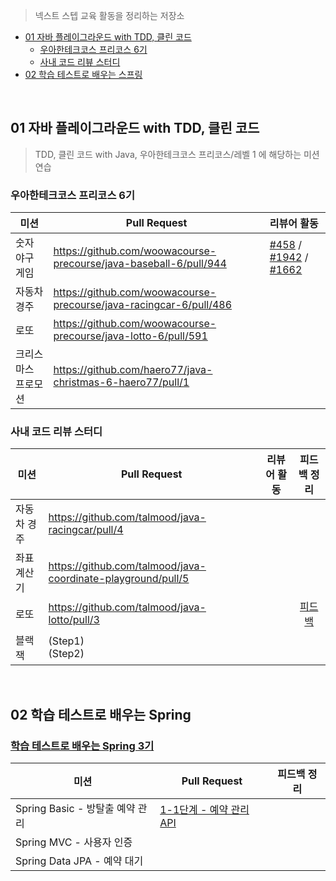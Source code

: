 > 넥스트 스텝 교육 활동을 정리하는 저장소

<!-- TOC -->
  * [01 자바 플레이그라운드 with TDD, 클린 코드](#01-자바-플레이그라운드-with-tdd-클린-코드)
    * [우아한테크코스 프리코스 6기](#우아한테크코스-프리코스-6기)
    * [사내 코드 리뷰 스터디](#사내-코드-리뷰-스터디)
  * [02 학습 테스트로 배우는 스프링](#02-학습-테스트로-배우는-스프링)
<!-- TOC -->

<br>

## 01 자바 플레이그라운드 with TDD, 클린 코드

> TDD, 클린 코드 with Java, 우아한테크코스 프리코스/레벨 1 에 해당하는 미션 연습

### 우아한테크코스 프리코스 6기

| 미션         | Pull Request                                                       | 리뷰어 활동                                                                                                                                                                                                                                |
|------------|--------------------------------------------------------------------|:--------------------------------------------------------------------------------------------------------------------------------------------------------------------------------------------------------------------------------------|
| 숫자 야구 게임   | https://github.com/woowacourse-precourse/java-baseball-6/pull/944  | [#458](https://github.com/woowacourse-precourse/java-baseball-6/pull/458) / [#1942](https://github.com/woowacourse-precourse/java-baseball-6/pull/1942) / [#1662](https://github.com/woowacourse-precourse/java-baseball-6/pull/1662) |
| 자동차 경주     | https://github.com/woowacourse-precourse/java-racingcar-6/pull/486 |                                                                                                                                                                                                                                       |
| 로또         | https://github.com/woowacourse-precourse/java-lotto-6/pull/591     |                                                                                                                                                                                                                                       |
| 크리스마스 프로모션 | https://github.com/haero77/java-christmas-6-haero77/pull/1         |                                                                                                                                                                                                                                       |

### 사내 코드 리뷰 스터디

| 미션     | Pull Request                                                 | 리뷰어 활동 |                                                                     피드백 정리                                                                     |
|--------|--------------------------------------------------------------|--------|:----------------------------------------------------------------------------------------------------------------------------------------------:|
| 자동차 경주 | https://github.com/talmood/java-racingcar/pull/4             |        |                                                                                                                                                |
| 좌표 계산기 | https://github.com/talmood/java-coordinate-playground/pull/5 |        |                                                                                                                                                |
| 로또     | https://github.com/talmood/java-lotto/pull/3                 |        | [피드백](https://github.com/haero77/next-step-archive/blob/main/%ED%94%BC%EB%93%9C%EB%B0%B1/01%20Java%20%EB%AF%B8%EC%85%98/%EB%A1%9C%EB%98%90.md) |
| 블랙잭    | (Step1) <br> (Step2)                                         |        |                                                                                                                                                |

<br>

## 02 학습 테스트로 배우는 Spring

### [학습 테스트로 배우는 Spring 3기](https://edu.nextstep.camp/c/X1pbG30l)

| 미션                   | Pull Request           | 피드백 정리 |
|----------------------|------------------------|--------|
| Spring Basic - 방탈출 예약 관리 | [1-1단계 - 예약 관리 API](https://github.com/next-step/spring-roomescape-reservation/pull/69) <br> |        |
| Spring MVC - 사용자 인증  |                        |        |
| Spring Data JPA - 예약 대기                     |                        |        |
